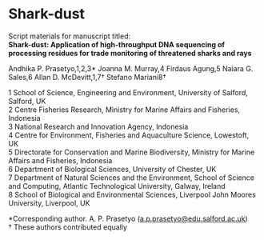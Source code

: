 # Shark-dust
Script materials for manuscript titled:<br>
<b>Shark-dust: Application of high-throughput DNA sequencing of processing residues for trade monitoring of threatened sharks and rays</b>

Andhika P. Prasetyo,1,2,3* Joanna M. Murray,4 Firdaus Agung,5 Naiara G. Sales,6 Allan D. McDevitt,1,7† Stefano Mariani8†


1 School of Science, Engineering and Environment, University of Salford, Salford, UK <br>
2 Centre Fisheries Research, Ministry for Marine Affairs and Fisheries, Indonesia <br>
3 National Research and Innovation Agency, Indonesia <br>
4 Centre for Environment, Fisheries and Aquaculture Science, Lowestoft, UK <br>
5 Directorate for Conservation and Marine Biodiversity, Ministry for Marine Affairs and Fisheries, Indonesia <br>
6 Department of Biological Sciences, University of Chester, UK <br>
7 Department of Natural Sciences and the Environment, School of Science and Computing, Atlantic Technological University, Galway, Ireland <br>
8 School of Biological and Environmental Sciences, Liverpool John Moores University, Liverpool, UK <br>

*Corresponding author. A. P. Prasetyo (a.p.prasetyo@edu.salford.ac.uk) <br>
† These authors contributed equally
